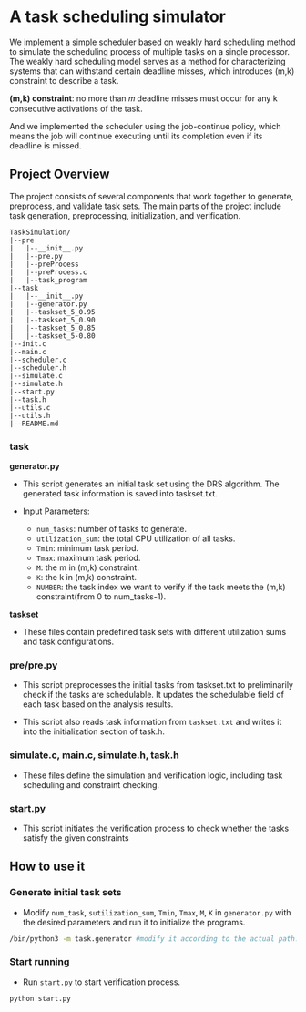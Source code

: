 # **A task scheduling simulator**

We implement a simple scheduler based on weakly hard scheduling method to simulate the scheduling process of multiple tasks on a single processor. The weakly hard scheduling model serves as a method for characterizing systems that can withstand certain deadline misses, which introduces (m,k) constraint to describe a task.

**(m,k) constraint**: no more than 𝑚 deadline misses must occur for any k consecutive activations of the task.

And we implemented the scheduler using the job-continue policy, which means the job will continue executing until its completion even if its deadline is missed.

## Project Overview

The project consists of several components that work together to generate, preprocess, and validate task sets. The main parts of the project include task generation, preprocessing, initialization, and verification.

```
TaskSimulation/
|--pre
|   |--__init__.py
|   |--pre.py
|   |--preProcess
|   |--preProcess.c
|   |--task_program
|--task
|   |--__init__.py
|   |--generator.py
|   |--taskset_5_0.95
|   |--taskset_5_0.90
|   |--taskset_5_0.85
|   |--taskset_5-0.80
|--init.c
|--main.c
|--scheduler.c
|--scheduler.h
|--simulate.c
|--simulate.h
|--start.py
|--task.h
|--utils.c
|--utils.h
|--README.md
```

### task

**generator.py**

+ This script generates an initial task set using the DRS  algorithm. The generated task information is saved into taskset.txt.

+ Input Parameters:

    + `num_tasks`: number of tasks to generate.
    + `utilization_sum`: the total CPU utilization of all tasks.
    + `Tmin`: minimum task period.
    + `Tmax`: maximum task period.
    + `M`: the m in (m,k) constraint.
    + `K`: the k in (m,k) constraint.
    + `NUMBER`: the task index we want to verify if the task meets the (m,k) constraint(from 0 to num_tasks-1).

**taskset**

+ These files contain predefined task sets with different utilization sums and task configurations.

### pre/pre.py

+ This script preprocesses the initial tasks from taskset.txt to preliminarily check if the tasks are schedulable. It updates the schedulable field of each task based on the analysis results.

+ This script also reads task information from `taskset.txt` and writes it into the initialization section of task.h. 

### simulate.c, main.c, simulate.h, task.h

+ These files define the simulation and verification logic, including task scheduling and constraint checking.

### start.py

+ This script initiates the verification process to check whether the tasks satisfy the given constraints

## How to use it

### Generate initial task sets

+ Modify `num_task`, `sutilization_sum`, `Tmin`, `Tmax`, `M`, `K` in `generator.py` with the desired parameters and run it to initialize the programs.

```bash
/bin/python3 -m task.generator #modify it according to the actual path.
```

### Start running

+ Run `start.py` to start verification process.

```bash
python start.py
```
